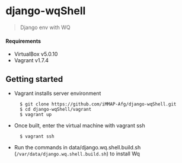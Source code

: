 # django-wqShell

> Django env with WQ

#### Requirements

- VirtualBox v5.0.10
- Vagrant v1.7.4


## Getting started

* Vagrant installs server environment

		$ git clone https://github.com/iMMAP-Afg/django-wqShell.git
		$ cd django-wqShell/vagrant
		$ vagrant up

* Once built, enter the virtual machine with vagrant ssh

		$ vagrant ssh

* Run the commands in data/django.wq.shell.build.sh (```/var/data/django.wq.shell.build.sh```) to install Wq
